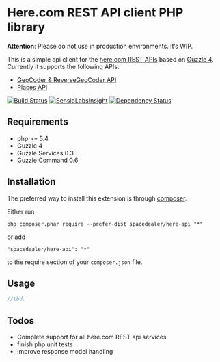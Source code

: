# Here.com REST API client PHP library

**Attention**: Please do not use in production environments. It‘s WIP.

This is a simple api client for the [here.com REST APIs](https://developer.here.com/rest-apis) based on [Guzzle 4](http://docs.guzzlephp.org/en/guzzle4/).
Currently it supports the following APIs:

 - [GeoCoder & ReverseGeoCoder API](https://developer.here.com/rest-apis/documentation/geocoder)
 - [Places API](https://developer.here.com/rest-apis/documentation/places) 

[![Build Status](https://travis-ci.org/spacedealer/here-api.svg?branch=master)](https://travis-ci.org/spacedealer/here-api)
[![SensioLabsInsight](https://insight.sensiolabs.com/projects/2fa813b1-b431-416a-9005-860521b511cb/mini.png)](https://insight.sensiolabs.com/projects/2fa813b1-b431-416a-9005-860521b511cb)
[![Dependency Status](https://www.versioneye.com/user/projects/547335848101065acc000ac4/badge.svg)](https://www.versioneye.com/user/projects/547335848101065acc000ac4)

## Requirements

 - php >= 5.4
 - Guzzle 4
 - Guzzle Services 0.3
 - Guzzle Command 0.6

## Installation

The preferred way to install this extension is through [composer](http://getcomposer.org/download/).

Either run

```
php composer.phar require --prefer-dist spacedealer/here-api "*"
```

or add

```
"spacedealer/here-api": "*"
```

to the require section of your `composer.json` file.


## Usage

```php
//tbd.
```

## Todos

 - Complete support for all here.com REST api services
 - finish php unit tests
 - improve response model handling
